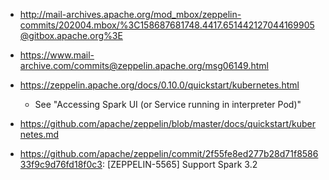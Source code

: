 
   * http://mail-archives.apache.org/mod_mbox/zeppelin-commits/202004.mbox/%3C158687681748.4417.651442127044169905@gitbox.apache.org%3E
   * https://www.mail-archive.com/commits@zeppelin.apache.org/msg06149.html
   
   * https://zeppelin.apache.org/docs/0.10.0/quickstart/kubernetes.html
      * See "Accessing Spark UI (or Service running in interpreter Pod)" 

   * https://github.com/apache/zeppelin/blob/master/docs/quickstart/kubernetes.md


   * https://github.com/apache/zeppelin/commit/2f55fe8ed277b28d71f858633f9c9d76fd18f0c3: [ZEPPELIN-5565] Support Spark 3.2